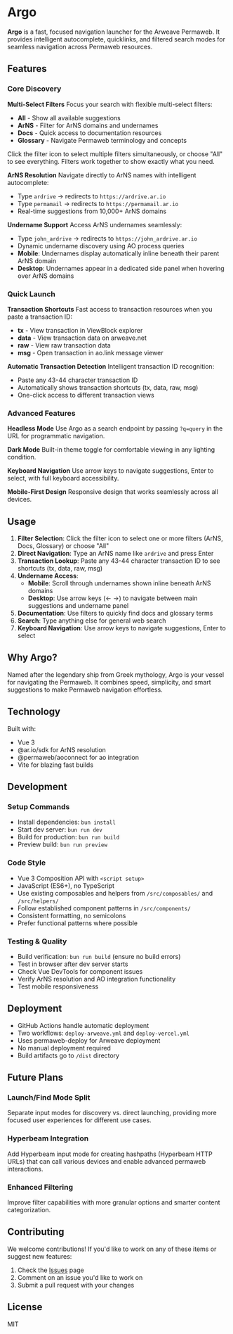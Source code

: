 # Argo

**Argo** is a fast, focused navigation launcher for the Arweave Permaweb. It provides intelligent autocomplete, quicklinks, and filtered search modes for seamless navigation across Permaweb resources.

## Features

### Core Discovery

**Multi-Select Filters**
Focus your search with flexible multi-select filters:
- **All** - Show all available suggestions
- **ArNS** - Filter for ArNS domains and undernames
- **Docs** - Quick access to documentation resources
- **Glossary** - Navigate Permaweb terminology and concepts

Click the filter icon to select multiple filters simultaneously, or choose "All" to see everything. Filters work together to show exactly what you need.

**ArNS Resolution**
Navigate directly to ArNS names with intelligent autocomplete:
- Type `ardrive` → redirects to `https://ardrive.ar.io`
- Type `permamail` → redirects to `https://permamail.ar.io`
- Real-time suggestions from 10,000+ ArNS domains

**Undername Support**
Access ArNS undernames seamlessly:
- Type `john_ardrive` → redirects to `https://john_ardrive.ar.io`
- Dynamic undername discovery using AO process queries
- **Mobile**: Undernames display automatically inline beneath their parent ArNS domain
- **Desktop**: Undernames appear in a dedicated side panel when hovering over ArNS domains

### Quick Launch

**Transaction Shortcuts**
Fast access to transaction resources when you paste a transaction ID:
- **tx** - View transaction in ViewBlock explorer
- **data** - View transaction data on arweave.net
- **raw** - View raw transaction data
- **msg** - Open transaction in ao.link message viewer

**Automatic Transaction Detection**
Intelligent transaction ID recognition:
- Paste any 43-44 character transaction ID
- Automatically shows transaction shortcuts (tx, data, raw, msg)
- One-click access to different transaction views

### Advanced Features

**Headless Mode**
Use Argo as a search endpoint by passing `?q=query` in the URL for programmatic navigation.

**Dark Mode**
Built-in theme toggle for comfortable viewing in any lighting condition.

**Keyboard Navigation**
Use arrow keys to navigate suggestions, Enter to select, with full keyboard accessibility.

**Mobile-First Design**
Responsive design that works seamlessly across all devices.

## Usage

1. **Filter Selection**: Click the filter icon to select one or more filters (ArNS, Docs, Glossary) or choose "All"
2. **Direct Navigation**: Type an ArNS name like `ardrive` and press Enter
3. **Transaction Lookup**: Paste any 43-44 character transaction ID to see shortcuts (tx, data, raw, msg)
4. **Undername Access**:
   - **Mobile**: Scroll through undernames shown inline beneath ArNS domains
   - **Desktop**: Use arrow keys (← →) to navigate between main suggestions and undername panel
5. **Documentation**: Use filters to quickly find docs and glossary terms
6. **Search**: Type anything else for general web search
7. **Keyboard Navigation**: Use arrow keys to navigate suggestions, Enter to select

## Why Argo?

Named after the legendary ship from Greek mythology, Argo is your vessel for navigating the Permaweb. It combines speed, simplicity, and smart suggestions to make Permaweb navigation effortless.

## Technology

Built with:
- Vue 3
- @ar.io/sdk for ArNS resolution
- @permaweb/aoconnect for ao integration
- Vite for blazing fast builds

## Development

### Setup Commands
- Install dependencies: `bun install`
- Start dev server: `bun run dev`
- Build for production: `bun run build`
- Preview build: `bun run preview`

### Code Style
- Vue 3 Composition API with `<script setup>`
- JavaScript (ES6+), no TypeScript
- Use existing composables and helpers from `/src/composables/` and `/src/helpers/`
- Follow established component patterns in `/src/components/`
- Consistent formatting, no semicolons
- Prefer functional patterns where possible

### Testing & Quality
- Build verification: `bun run build` (ensure no build errors)
- Test in browser after dev server starts
- Check Vue DevTools for component issues
- Verify ArNS resolution and AO integration functionality
- Test mobile responsiveness

## Deployment

- GitHub Actions handle automatic deployment
- Two workflows: `deploy-arweave.yml` and `deploy-vercel.yml`
- Uses permaweb-deploy for Arweave deployment
- No manual deployment required
- Build artifacts go to `/dist` directory

## Future Plans

### Launch/Find Mode Split
Separate input modes for discovery vs. direct launching, providing more focused user experiences for different use cases.

### Hyperbeam Integration
Add Hyperbeam input mode for creating hashpaths (Hyperbeam HTTP URLs) that can call various devices and enable advanced permaweb interactions.

### Enhanced Filtering
Improve filter capabilities with more granular options and smarter content categorization.

## Contributing

We welcome contributions! If you'd like to work on any of these items or suggest new features:

1. Check the [Issues](https://github.com/dpshade/argo/issues) page
2. Comment on an issue you'd like to work on
3. Submit a pull request with your changes

## License

MIT